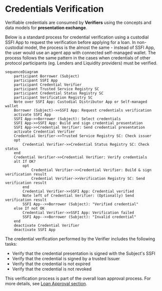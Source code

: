# Credentials Verification
Verifiable credentials are consumed by **Verifiers** using the concepts and data models for **presentation exchange**.

Below is a standard process for credential verification using a custodial SSFI App to request the verification before applying for a loan. In non-custodial model, the process is the almost the same - instead of SSFI App, the user would use an agent app with connected self-managed wallet. The process follows the same pattern in the cases when credentials of other protocol participants (eg. Lenders and Liquidity providers) must be verified.  
```mermaid
sequenceDiagram
    participant Borrower (Subject)
    participant SSFI App
    participant Credential Verifier
    participant Trusted Service Registry SC
    participant Credential Status Registry SC
    participant Verification Registry SC
    Note over SSFI App: Custodial Distributor App or Self-managed wallet
    Borrower (Subject)->>SSFI App: Request credentials verification
    activate SSFI App
    SSFI App->>Borrower (Subject): Select credentials
    SSFI App->>SSFI App: Build and sign credential presentation
    SSFI App->>Credential Verifier: Send credential presentation
    activate Credential Verifier
    Credential Verifier->>Trusted Service Registry SC: Check issuer
    opt  
        Credential Verifier->>Credential Status Registry SC: Check status
    end
    Credential Verifier->>Credential Verifier: Verify credentials
    alt If OK?
        opt
            Credential Verifier->>Credential Verifier: Build & sign verification result
            Credential Verifier->>Verification Registry SC: Send verification result
        end
        Credential Verifier->>SSFI App: Credential verified
        Note left of Credential Verifier: (Optionally) Send verification result
        SSFI App-->>Borrower (Subject): "Verified credential"
    else If not OK
        Credential Verifier->>SSFI App: Verification failed
        SSFI App-->>Borrower (Subject): "Invalid credential"
    end
    deactivate Credential Verifier
    deactivate SSFI App
```
The credential verification performed by the Verifier includes the following tasks:
- Verify that the credential presentation is signed with the Subject's SSFI
- Verify that the credential is signed by a trusted Issuer
- Verify that the credential is not expired
- Verify that the credential is not revoked

This verification process is part of the overall loan approval process. For more details, see [Loan Approval section](./C-Risk-Mgmt-3-Loan-Approval.md).
